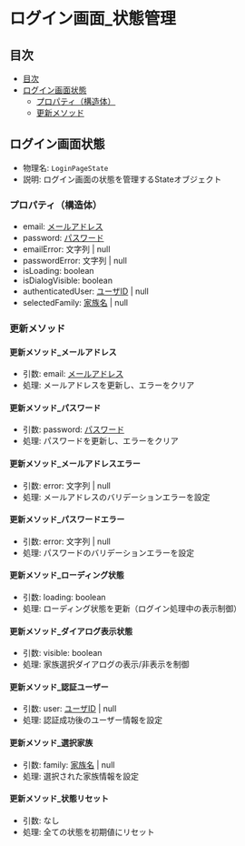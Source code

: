 # ログイン画面_状態管理

## 目次
- [目次](#目次)
- [ログイン画面状態](#ログイン画面状態)
  - [プロパティ（構造体）](#プロパティ構造体)
  - [更新メソッド](#更新メソッド)

## ログイン画面状態
- 物理名: `LoginPageState`
- 説明: ログイン画面の状態を管理するStateオブジェクト

### プロパティ（構造体）
- email: [メールアドレス](../認証_値オブジェクト.md#メールアドレス)
- password: [パスワード](../認証_値オブジェクト.md#パスワード)
- emailError: 文字列 | null
- passwordError: 文字列 | null
- isLoading: boolean
- isDialogVisible: boolean
- authenticatedUser: [ユーザID](../認証_値オブジェクト.md#ユーザid) | null
- selectedFamily: [家族名](../../家族/家族_値オブジェクト.md#家族名) | null

### 更新メソッド

#### 更新メソッド_メールアドレス
- 引数: email: [メールアドレス](../認証_値オブジェクト.md#メールアドレス)
- 処理: メールアドレスを更新し、エラーをクリア

#### 更新メソッド_パスワード
- 引数: password: [パスワード](../認証_値オブジェクト.md#パスワード)
- 処理: パスワードを更新し、エラーをクリア

#### 更新メソッド_メールアドレスエラー
- 引数: error: 文字列 | null
- 処理: メールアドレスのバリデーションエラーを設定

#### 更新メソッド_パスワードエラー
- 引数: error: 文字列 | null
- 処理: パスワードのバリデーションエラーを設定

#### 更新メソッド_ローディング状態
- 引数: loading: boolean
- 処理: ローディング状態を更新（ログイン処理中の表示制御）

#### 更新メソッド_ダイアログ表示状態
- 引数: visible: boolean
- 処理: 家族選択ダイアログの表示/非表示を制御

#### 更新メソッド_認証ユーザー
- 引数: user: [ユーザID](../認証_値オブジェクト.md#ユーザid) | null
- 処理: 認証成功後のユーザー情報を設定

#### 更新メソッド_選択家族
- 引数: family: [家族名](../../家族/家族_値オブジェクト.md#家族名) | null
- 処理: 選択された家族情報を設定

#### 更新メソッド_状態リセット
- 引数: なし
- 処理: 全ての状態を初期値にリセット
